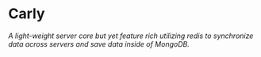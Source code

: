# Carly
*A light-weight server core but yet feature rich utilizing redis to synchronize data across servers and save data inside of MongoDB.*
